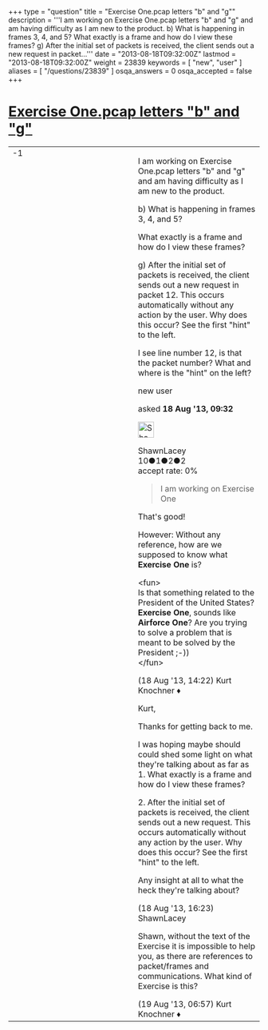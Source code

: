 +++
type = "question"
title = "Exercise One.pcap letters &quot;b&quot; and &quot;g&quot;"
description = '''I am working on Exercise One.pcap letters &quot;b&quot; and &quot;g&quot; and am having difficulty as I am new to the product. b) What is happening in frames 3, 4, and 5? What exactly is a frame and how do I view these frames? g) After the initial set of packets is received, the client sends out a new request in packet...'''
date = "2013-08-18T09:32:00Z"
lastmod = "2013-08-18T09:32:00Z"
weight = 23839
keywords = [ "new", "user" ]
aliases = [ "/questions/23839" ]
osqa_answers = 0
osqa_accepted = false
+++

<div class="headNormal">

# [Exercise One.pcap letters "b" and "g"](/questions/23839/exercise-onepcap-letters-b-and-g)

</div>

<div id="main-body">

<div id="askform">

<table id="question-table" style="width:100%;"><colgroup><col style="width: 50%" /><col style="width: 50%" /></colgroup><tbody><tr class="odd"><td style="width: 30px; vertical-align: top"><div class="vote-buttons"><div id="post-23839-score" class="post-score" title="current number of votes">-1</div><div id="favorite-count" class="favorite-count"></div></div></td><td><div id="item-right"><div class="question-body"><p>I am working on Exercise One.pcap letters "b" and "g" and am having difficulty as I am new to the product.</p><p>b) What is happening in frames 3, 4, and 5?</p><p>What exactly is a frame and how do I view these frames?</p><p>g) After the initial set of packets is received, the client sends out a new request in packet 12. This occurs automatically without any action by the user. Why does this occur? See the first "hint" to the left.</p><p>I see line number 12, is that the packet number? What and where is the "hint" on the left?</p></div><div id="question-tags" class="tags-container tags">new user</div><div id="question-controls" class="post-controls"></div><div class="post-update-info-container"><div class="post-update-info post-update-info-user"><p>asked <strong>18 Aug '13, 09:32</strong></p><img src="https://secure.gravatar.com/avatar/43f588e40e2934f2d9bf34f7fe623971?s=32&amp;d=identicon&amp;r=g" class="gravatar" width="32" height="32" alt="ShawnLacey&#39;s gravatar image" /><p>ShawnLacey<br />
<span class="score" title="10 reputation points">10</span><span title="1 badges"><span class="badge1">●</span><span class="badgecount">1</span></span><span title="2 badges"><span class="silver">●</span><span class="badgecount">2</span></span><span title="2 badges"><span class="bronze">●</span><span class="badgecount">2</span></span><br />
<span class="accept_rate" title="Rate of the user&#39;s accepted answers">accept rate:</span> <span title="ShawnLacey has no accepted answers">0%</span></p></div></div><div id="comments-container-23839" class="comments-container"><span id="23840"></span><div id="comment-23840" class="comment"><div id="post-23840-score" class="comment-score"></div><div class="comment-text"><blockquote><p>I am working on Exercise One</p></blockquote><p>That's good!</p><p>However: Without any reference, how are we supposed to know what <strong>Exercise One</strong> is?</p><p>&lt;fun&gt;<br />
Is that something related to the President of the United States? <strong>Exercise One</strong>, sounds like <strong>Airforce One</strong>? Are you trying to solve a problem that is meant to be solved by the President ;-))<br />
&lt;/fun&gt;</p></div><div id="comment-23840-info" class="comment-info"><span class="comment-age">(18 Aug '13, 14:22)</span> Kurt Knochner ♦</div></div><span id="23844"></span><div id="comment-23844" class="comment"><div id="post-23844-score" class="comment-score"></div><div class="comment-text"><p>Kurt,</p><p>Thanks for getting back to me.</p><p>I was hoping maybe should could shed some light on what they're talking about as far as 1. What exactly is a frame and how do I view these frames?</p><p>2. After the initial set of packets is received, the client sends out a new request. This occurs automatically without any action by the user. Why does this occur? See the first "hint" to the left.</p><p>Any insight at all to what the heck they're talking about?</p></div><div id="comment-23844-info" class="comment-info"><span class="comment-age">(18 Aug '13, 16:23)</span> ShawnLacey</div></div><span id="23848"></span><div id="comment-23848" class="comment"><div id="post-23848-score" class="comment-score"></div><div class="comment-text"><p>Shawn, without the text of the Exercise it is impossible to help you, as there are references to packet/frames and communications. What kind of Exercise is this?</p></div><div id="comment-23848-info" class="comment-info"><span class="comment-age">(19 Aug '13, 06:57)</span> Kurt Knochner ♦</div></div></div><div id="comment-tools-23839" class="comment-tools"></div><div class="clear"></div><div id="comment-23839-form-container" class="comment-form-container"></div><div class="clear"></div></div></td></tr></tbody></table>

</div>

</div>

